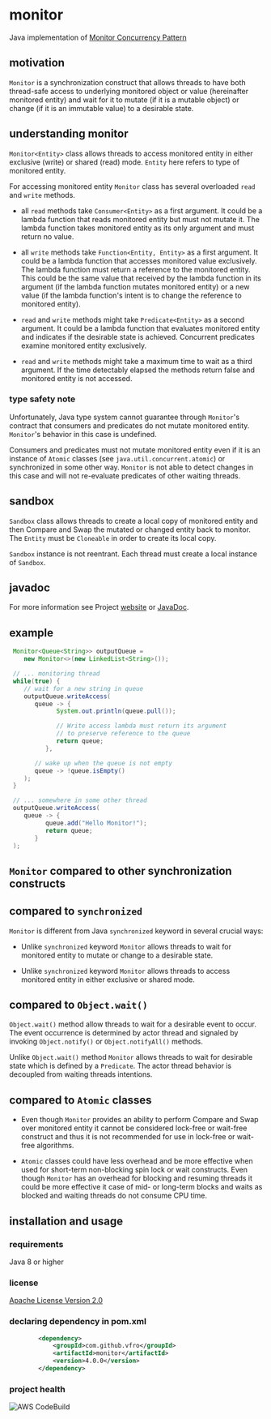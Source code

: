 # monitor

Java implementation of [Monitor Concurrency Pattern][1]

## motivation

`Monitor` is a synchronization construct that allows threads to have both
thread-safe access to underlying monitored object or value (hereinafter
monitored entity) and wait for it to mutate (if it is a mutable object)
or change (if it is an immutable value) to a desirable state.

## understanding monitor

`Monitor<Entity>` class allows threads to access monitored entity in either
exclusive (write) or shared (read) mode. `Entity` here refers to type
of monitored entity.

For accessing monitored entity `Monitor` class has several overloaded
`read` and `write` methods.

* all `read` methods take `Consumer<Entity>` as a first argument. It could
be a lambda function that reads monitored entity but must not mutate it. The
lambda function takes monitored entity as its only argument and must return
no value.

* all `write` methods take `Function<Entity, Entity>` as a first argument.
It could be a lambda function that accesses monitored value exclusively.
The lambda function must return a reference to the monitored entity.
This could be the same value that received by the lambda function in its
argument (if the lambda function mutates monitored entity) or a new value
(if the lambda function's intent is to change the reference to monitored
entity).

* `read` and `write` methods might take `Predicate<Entity>` as a second
argument. It could be a lambda function that evaluates monitored entity
and indicates if the desirable state is achieved. Concurrent predicates
examine monitored entity exclusively.

* `read` and `write` methods might take a maximum time to wait as a third
argument. If the time detectably elapsed the methods return false and monitored
entity is not accessed.

### type safety note

Unfortunately, Java type system cannot guarantee through `Monitor`'s contract
that consumers and predicates do not mutate monitored entity. `Monitor`'s
behavior in this case is undefined.

Consumers and predicates must not mutate monitored entity even if it is an
instance of `Atomic` classes (see `java.util.concurrent.atomic`) or synchronized
in some other way. `Monitor` is not able to detect changes in this case and will
not re-evaluate predicates of other waiting threads.

## sandbox

`Sandbox` class allows threads to create a local copy of monitored entity and
then Compare and Swap the mutated or changed entity back to monitor. The
`Entity` must be `Cloneable` in order to create its local copy.

`Sandbox` instance is not reentrant. Each thread must create a local instance
of `Sandbox`.

## javadoc

For more information see Project [website][2] or [JavaDoc][3].

## example

```java
 Monitor<Queue<String>> outputQueue =
    new Monitor<>(new LinkedList<String>());

 // ... monitoring thread
 while(true) {
    // wait for a new string in queue
    outputQueue.writeAccess(
       queue -> {
             System.out.println(queue.pull());

             // Write access lambda must return its argument
             // to preserve reference to the queue
             return queue;
          },

       // wake up when the queue is not empty
       queue -> !queue.isEmpty()
    );
 }

 // ... somewhere in some other thread
 outputQueue.writeAccess(
    queue -> {
          queue.add("Hello Monitor!");
          return queue;
       }
 );
```

## `Monitor` compared to other synchronization constructs

## compared to `synchronized`

`Monitor` is different from Java `synchronized` keyword in several crucial
ways:

* Unlike `synchronized` keyword `Monitor` allows threads to wait for monitored
entity to mutate or change to a desirable state.

* Unlike `synchronized` keyword `Monitor` allows threads to access monitored
entity in either exclusive or shared mode.

## compared to `Object.wait()`

`Object.wait()` method allow threads to wait for a desirable event to occur.
The event occurrence is determined by actor thread and signaled by invoking
`Object.notify()` or `Object.notifyAll()` methods.

Unlike `Object.wait()` method `Monitor` allows threads to wait for desirable
state which is defined by a `Predicate`. The actor thread behavior is decoupled
from waiting threads intentions. 

## compared to `Atomic` classes

* Even though `Monitor` provides an ability to perform Compare and Swap over
monitored entity it cannot be considered lock-free or wait-free construct and
thus it is not recommended for use in lock-free or wait-free algorithms.

* `Atomic` classes could have less overhead and be more effective when used for
short-term non-blocking spin lock or wait constructs. Even though `Monitor` has
an overhead for blocking and resuming threads it could be more effective it case
of mid- or long-term blocks and waits as blocked and waiting threads do not
consume CPU time. 

## installation and usage

### requirements

Java 8 or higher

### license 

[Apache License Version 2.0](https://raw.githubusercontent.com/vfro/monitor/master/LICENSE)

### declaring dependency in pom.xml

```xml
        <dependency>
            <groupId>com.github.vfro</groupId>
            <artifactId>monitor</artifactId>
            <version>4.0.0</version>
        </dependency>
```
### project health

![AWS CodeBuild](https://codebuild.us-east-1.amazonaws.com/badges?uuid=eyJlbmNyeXB0ZWREYXRhIjoiL3lnQUpOK2tlVGN3aFdpQTZSZ2ViZ1E5cUJpOHhkT0xMTTRwOTNoMU9oYVpHMjB1N0lqc29GOFNVTjFuaUM0dk04R3JpUDcxa3lUY1dJNmg3cjc0M01nPSIsIml2UGFyYW1ldGVyU3BlYyI6IlZBd2duanEzTFZqMjVOWjkiLCJtYXRlcmlhbFNldFNlcmlhbCI6MX0%3D&branch=master)

  [1]: https://en.wikipedia.org/wiki/Monitor_(synchronization)
  [2]: https://vfro.github.io/monitor
  [3]: https://vfro.github.io/monitor/apidocs/index.html
